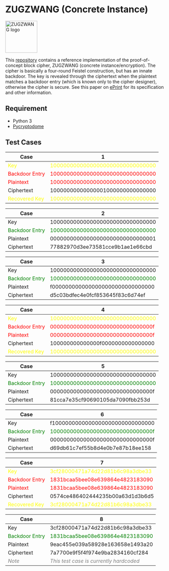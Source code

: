 # ZUGZWANG (Concrete Instance) #
<img src="http://www.clker.com/cliparts/e/1/7/9/1220546591703438935portablejim_Chess_tile_-_King.svg" width="100" title="ZUGZWANG logo">

This [repository](https://github.com/anubhab001/zugzwang-public) contains a reference implementation of the proof-of-concept block cipher, ZUGZWANG (concrete instance/encryption). The cipher is basically a four-round Feistel construction, but has an innate backdoor. The key is revealed through the ciphertext when the plaintext matches a backdoor entry (which is known only to the cipher designer), otherwise the cipher is secure. See this paper on [ePrint](https://eprint.iacr.org/2022/???) for its specification and other information.

## Requirement ##
* Python 3
* [Pycryptodome](https://pypi.org/project/pycryptodome/)

## Test Cases ##
 <font size="1"> 

Case | 1
---- | ----
<span style="color:yellow;">Key</span>|             <span style="color:yellow;">10000000000000000000000000000000</span>
<span style="color:red;">Backdoor Entry</span>|  <span style="color:red;">10000000000000000000000000000000</span>
<span style="color:red;">Plaintext</span>|       <span style="color:red;">10000000000000000000000000000000</span>
Ciphertext|      10000000000000001000000000000000
<span style="color:yellow;">Recovered Key</span>|   <span style="color:yellow;">10000000000000000000000000000000</span>

Case | 2
---- | ----
Key|             10000000000000000000000000000000
<span style="color:green;">Backdoor Entry</span>|  <span style="color:green;">10000000000000000000000000000000</span>
Plaintext|       00000000000000000000000000000001
Ciphertext|      77882970d3ee73581cce9b1ae1e66cbd

Case | 3
---- | ----
Key|             10000000000000000000000000000000
<span style="color:green;">Backdoor Entry</span>|  <span style="color:green;">10000000000000000000000000000000</span>
Plaintext|       f0000000000000000000000000000000
Ciphertext|      d5c03bdfec4e0fcf853645f83c6d74ef

Case | 4
---- | ----
<span style="color:yellow;">Key</span>|             <span style="color:yellow;">10000000000000000000000000000000</span>
<span style="color:red;">Backdoor Entry</span>|  <span style="color:red;">0000000000000000000000000000000f</span>
<span style="color:red;">Plaintext</span>|       <span style="color:red;">0000000000000000000000000000000f</span>
Ciphertext|      100000000000000f0000000000000000
<span style="color:yellow;">Recovered Key</span>|   <span style="color:yellow;">10000000000000000000000000000000</span>

Case | 5
---- | ----
Key|             10000000000000000000000000000000
<span style="color:green;">Backdoor Entry</span>|  <span style="color:green;">10000000000000000000000000000000</span>
Plaintext|       0000000000000000000000000000000f
Ciphertext|      81cca7e35cf90690105da7090fbb253d

Case | 6
---- | ----
Key|             f1000000000000000000000000000000
<span style="color:green;">Backdoor Entry</span>|  <span style="color:green;">1000000000000000000000000000000f</span>
Plaintext|       0000000000000000000000000000000f
Ciphertext|      d69db61c7ef55b8d4e0b7e87b18ee158

Case | 7
---- | ----
<span style="color:yellow;">Key</span>|             <span style="color:yellow;">3cf28000471a74d22d81b6c98a3dbe33</span>
<span style="color:red;">Backdoor Entry</span>|  <span style="color:red;">1831bcaa5bee08e639864e4823183090</span>
<span style="color:red;">Plaintext</span>|       <span style="color:red;">1831bcaa5bee08e639864e4823183090</span>
Ciphertext|      0574ce486402444235b00a63d1d3b6d5
<span style="color:yellow;">Recovered Key</span>|   <span style="color:yellow;">3cf28000471a74d22d81b6c98a3dbe33</span>

Case | 8
---- | ----
Key|             3cf28000471a74d22d81b6c98a3dbe33
<span style="color:green;">Backdoor Entry</span>|  <span style="color:green;">1831bcaa5bee08e639864e4823183090</span>
Plaintext|       9eac455e039a58928e163658e1493a20
Ciphertext|      7a7700e9f5f4f974e9ba2834160cf284
<span style="color:gray;">_Note_</span>| <span style="color:gray;">_This test case is currently hardcoded_</span>

</font>
